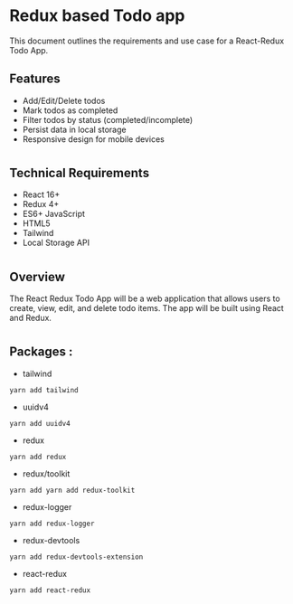 # Redux based Todo app

This document outlines the requirements and use case for a React-Redux Todo App.

## Features

- Add/Edit/Delete todos
- Mark todos as completed
- Filter todos by status (completed/incomplete)
- Persist data in local storage
- Responsive design for mobile devices

#

## Technical Requirements

- React 16+
- Redux 4+
- ES6+ JavaScript
- HTML5
- Tailwind
- Local Storage API

#

## Overview

The React Redux Todo App will be a web application that allows users to create, view, edit, and delete todo items. The app will be built using React and Redux.

#

## Packages :

- tailwind

```
yarn add tailwind
```

- uuidv4

```
yarn add uuidv4
```

- redux

```
yarn add redux
```

- redux/toolkit

```
yarn add yarn add redux-toolkit
```

- redux-logger

```
yarn add redux-logger
```

- redux-devtools

```
yarn add redux-devtools-extension
```

- react-redux

```
yarn add react-redux
```

#
